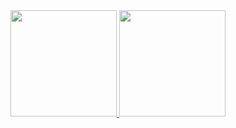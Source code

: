 <div>
  <a href="https://github.com/IgorSecurityDeveloper">
  <img height="170em" margin="0" padding="0" border-radius="0" src="https://github-readme-stats.vercel.app/api?username=IgorSecurityDeveloper&show_icons=true&theme=algolia">
  <img height="170em" margin="0" padding="0" border-radius="0" src="https://github-readme-stats.vercel.app/api/top-langs/?username=IgorSecurityDeveloper&layout=compact&theme=algolia">
</div>
